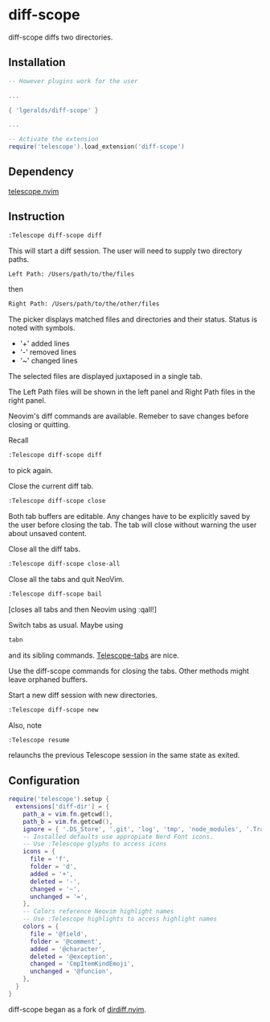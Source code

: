 # diff-scope

diff-scope diffs two directories.

## Installation

```lua
-- However plugins work for the user

...

{ 'lgeralds/diff-scope' }

...

-- Activate the extension
require('telescope').load_extension('diff-scope')
```
## Dependency

[telescope.nvim](https://github.com/nvim-telescope/telescope.nvim)

## Instruction

```bash
:Telescope diff-scope diff
```
This will start a diff session. The user will need to supply two
directory paths.

```bash
Left Path: /Users/path/to/the/files
```
then
```bash
Right Path: /Users/path/to/the/other/files
```
The picker displays matched files and directories and their status. Status is noted with symbols.

- '+' added lines
- '-' removed lines
- '~' changed lines

The selected files are displayed juxtaposed in a single tab. 

The Left Path files will be shown in the left panel and 
Right Path files in the right panel.

Neovim's diff commands are available. Remeber to save changes before closing or quitting. 

Recall
```bash
:Telescope diff-scope diff
```
to pick again.

Close the current diff tab.
```bash
:Telescope diff-scope close
```
Both tab buffers are editable. Any changes have to be explicitly
saved by the user before closing the tab. The tab will close without
warning the user about unsaved content.

Close all the diff tabs.
```bash
:Telescope diff-scope close-all
```

Close all the tabs and quit NeoVim.
```bash
:Telescope diff-scope bail
```
[closes all tabs and then Neovim using :qall!]

Switch tabs as usual. Maybe using
```bash
tabn
```
and its sibling commands. [Telescope-tabs](https://github.com/LukasPietzschmann/telescope-tabs) 
are nice.

Use the diff-scope commands for closing the tabs.
Other methods might leave orphaned buffers.

Start a new diff session with new directories.
```bash
:Telescope diff-scope new
```

Also, note
```bash
:Telescope resume
```
relaunchs the previous Telescope session in the same state as exited.

## Configuration

```lua
require('telescope').setup {
  extensions['diff-dir'] = {
    path_a = vim.fn.getcwd(),
    path_b = vim.fn.getcwd(),
    ignore = { '.DS_Store', '.git', 'log', 'tmp', 'node_modules', '.Trash' },
    -- Installed defaults use appropiate Nerd Font icons.
    -- Use :Telescope glyphs to access icons
    icons = {
      file = 'f',
      folder = 'd',
      added = '+',
      deleted = '-',
      changed = '~',
      unchanged = '=',
    },
    -- Colors reference Neovim highlight names
    -- Use :Telescope highlights to access highlight names
    colors = {
      file = '@field',
      folder = '@comment',
      added = '@character',
      deleted = '@exception',
      changed = 'CmpItemKindEmoji',
      unchanged = '@funcion',
    },
  }
}
```



diff-scope began as a fork of [dirdiff.nvim](https://github.com/cossonleo/dirdiff.nvim).
